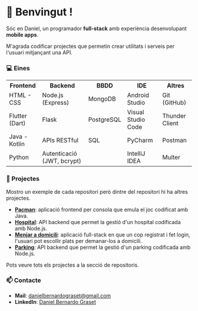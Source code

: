 # 👋 Benvingut !

Sóc en Daniel, un programador **full-stack** amb experiència desenvolupant **mobile apps**.  

M'agrada codificar projectes que permetin crear utilitats i serveis per l'usuari mitjançant una API.

### 💻 Eines

<table>
  <tr>
    <th><strong>Frontend</strong></th>
    <th><strong>Backend</strong></th>
    <th><strong>BBDD</strong></th>
    <th><strong>IDE</strong></th>
    <th><strong>Altres</strong></th>
  </tr>
  <tr>
    <td>HTML - CSS</td>
    <td>Node.js (Express)</td>
    <td>MongoDB</td>
    <td>Android Studio</td>
    <td>Git (GitHub)</td>
  </tr>
  <tr>
    <td>Flutter (Dart)</td>
    <td>Flask</td>
    <td>PostgreSQL</td>
    <td>Visual Studio Code</td>
    <td>Thunder Client</td>
  </tr>
  <tr>
    <td>Java - Kotlin</td>
    <td>APIs RESTful</td>
    <td>SQL</td>
    <td>PyCharm</td>
    <td>Postman</td>
  </tr>
  <tr>
    <td>Python</td>
    <td>Autenticació (JWT, bcrypt)</td>
    <td></td>
    <td>IntelliJ IDEA</td>
    <td>Multer</td>
  </tr>
</table>


### 🚀 Projectes

Mostro un exemple de cada repositori però dintre del repositori hi ha altres projectes.

- **[Pacman](https://github.com/db110513/frontend/tree/main/java/jocs/jocs2D/pacman)**: aplicació frontend per consola que emula el joc codificat amb Java.
- **[Hospital](https://github.com/db110513/backend/tree/main/APIs/js/hospital)**: API backend que permet la gestió d'un hospital codificada amb Node.js.
- **[Menjar a domicili](https://github.com/db110513/fullstack/tree/main/flutterNode.js/compraMenjar)**: aplicació full-stack en que un cop registrat i fet login, l'usuari pot escollir plats per demanar-los a domicili.
- **[Parking](https://github.com/db110513/backend/tree/main/APIs/js/parking)**: API backend que permet la gestió d'un parking codificada amb Node.js.

Pots veure tots els projectes a la secció de repositoris.

### 📫 Contacte

- **Mail**: danielbernardograset@gmail.com
- **LinkedIn**: [Daniel Bernardo Graset](https://www.linkedin.com/in/daniel-bernardo-graset-37b36827b/)
